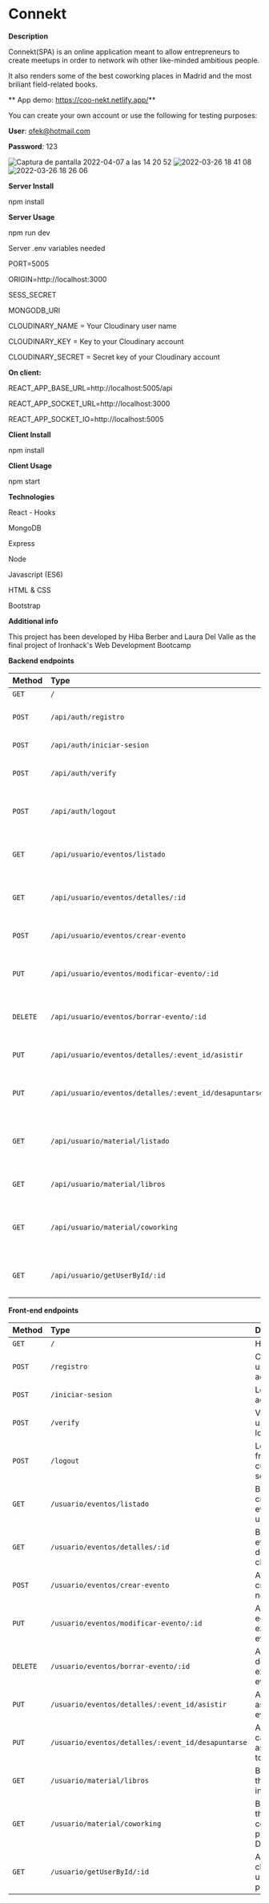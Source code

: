 # Connekt

**Description**

Connekt(SPA) is an online application meant to allow entrepreneurs to create meetups in order to network wih other like-minded ambitious people.

It also renders some of the best coworking places in Madrid and the most briliant field-related books.

**
App demo: https://coo-nekt.netlify.app/**

You can create your own account or use the following for testing purposes:

**User**: ofek@hotmail.com

**Password**: 123

![Captura de pantalla 2022-04-07 a las 14 20 52](https://user-images.githubusercontent.com/86075066/162197359-02e89198-d14a-48fe-afa6-6241463fbbe5.png)
![2022-03-26 18 41 08](https://user-images.githubusercontent.com/86075066/160418573-21c79a26-9230-4fff-bae2-c535a14c39a7.gif)
![2022-03-26 18 26 06](https://user-images.githubusercontent.com/86075066/160420272-cb74b43c-ede3-474a-a0f3-24370f95e2a5.gif)


**Server Install**

npm install

**Server Usage**

npm run dev

Server .env variables needed

PORT=5005

ORIGIN=http://localhost:3000

SESS_SECRET

MONGODB_URI

CLOUDINARY_NAME = Your Cloudinary user name

CLOUDINARY_KEY = Key to your Cloudinary account

CLOUDINARY_SECRET = Secret key of your Cloudinary account

**On client:**

REACT_APP_BASE_URL=http://localhost:5005/api

REACT_APP_SOCKET_URL=http://localhost:3000

REACT_APP_SOCKET_IO=http://localhost:5005

**Client Install**

npm install

**Client Usage**

npm start


**Technologies**

React - Hooks

MongoDB

Express

Node

Javascript (ES6)

HTML & CSS

Bootstrap


**Additional info**

This project has been developed by Hiba Berber and Laura Del Valle as the final project of Ironhack's Web Development Bootcamp 

**Backend endpoints**

| Method      | Type                                                  | Description
| :--------   | :-------                                              | :--------------------------------
|   `GET`     | `/`                                                   |  Homepage
|   `POST`    | `/api/auth/registro`                                  |  Create a user account
|   `POST`    | `/api/auth/iniciar-sesion`                            |  Login to account
|   `POST`    | `/api/auth/verify`                                    |  Verifies if a user is logged in
|   `POST`    | `/api/auth/logout`                                    |  Log out from the current session
|   `GET`     | `/api/usuario/eventos/listado`	                      |  Brings all created events by users
|   `GET`     | `/api/usuario/eventos/detalles/:id`	                  |  Brings event details if clicked on
|   `POST`    | `/api/usuario/eventos/crear-evento`                   |  Allows to create a new event 
|   `PUT`     | `/api/usuario/eventos/modificar-evento/:id`           |  Allows to edit a an existing event 
|   `DELETE`  | `/api/usuario/eventos/borrar-evento/:id`              |  Allows to delete a an existing event 
|   `PUT`     | `/api/usuario/eventos/detalles/:event_id/asistir`     |  Allows to assist to an event
|   `PUT`     | `/api/usuario/eventos/detalles/:event_id/desapuntarse`|  Allows to cancel assistance to an event
|   `GET`     | `/api/usuario/material/listado`	                      |  Brings all the networking material for users
|   `GET`     | `/api/usuario/material/libros`	                      |  Brings all the books in DB
|   `GET`     | `/api/usuario/material/coworking`	                  |  Brings all the coworking places in DB
|   `GET`     | `/api/usuario/getUserById/:id`	                      |  Allows to check other users profile


**Front-end endpoints**

| Method      | Type                                                  | Description
| :--------   | :-------                                              | :--------------------------------
|   `GET`     | `/`                                                   |  Homepage
|   `POST`    | `/registro`                                           |  Create a user account
|   `POST`    | `/iniciar-sesion`                                     |  Login to account
|   `POST`    | `/verify`                                             |  Verifies if a user is logged in
|   `POST`    | `/logout`                                             |  Log out from the current session
|   `GET`     | `/usuario/eventos/listado`	                          |  Brings all created events by users
|   `GET`     | `/usuario/eventos/detalles/:id`	                      |  Brings event details if clicked on
|   `POST`    | `/usuario/eventos/crear-evento`                       |  Allows to create a new event 
|   `PUT`     | `/usuario/eventos/modificar-evento/:id`               |  Allows to edit a an existing event 
|   `DELETE`  | `/usuario/eventos/borrar-evento/:id`                  |  Allows to delete a an existing event 
|   `PUT`     | `/usuario/eventos/detalles/:event_id/asistir`         |  Allows to assist to an event
|   `PUT`     | `/usuario/eventos/detalles/:event_id/desapuntarse`    |  Allows to cancel assistance to an event
|   `GET`     | `/usuario/material/libros`	                          |  Brings all the books in DB
|   `GET`     | `/usuario/material/coworking`	                      |  Brings all the coworking places in DB
|   `GET`     | `/usuario/getUserById/:id`	                          |  Allows to check other users profile




